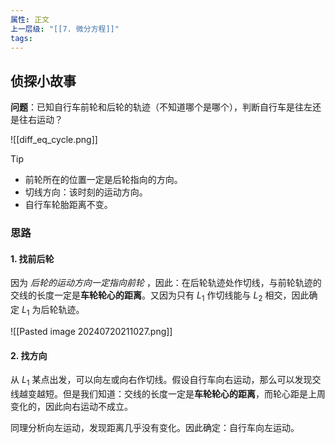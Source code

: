 ```yaml
---
属性: 正文
上一层级: "[[7. 微分方程]]"
tags:
---
```


## 侦探小故事

**问题**：已知自行车前轮和后轮的轨迹（不知道哪个是哪个），判断自行车是往左还是往右运动？

![[diff_eq_cycle.png]]

> [!tip] 
> - 前轮所在的位置一定是后轮指向的方向。
> - 切线方向：该时刻的运动方向。
> - 自行车轮胎距离不变。

### 思路

#### 1. 找前后轮

因为 *后轮的运动方向一定指向前轮* ，因此：在后轮轨迹处作切线，与前轮轨迹的交线的长度一定是**车轮轮心的距离**。又因为只有 $L_{1}$ 作切线能与 $L_{2}$ 相交，因此确定 $L_{1}$ 为后轮轨迹。

![[Pasted image 20240720211027.png]]

#### 2. 找方向

从 $L_{1}$ 某点出发，可以向左或向右作切线。假设自行车向右运动，那么可以发现交线越变越短。但是我们知道：交线的长度一定是**车轮轮心的距离**，而轮心距是上周变化的，因此向右运动不成立。

同理分析向左运动，发现距离几乎没有变化。因此确定：自行车向左运动。